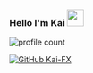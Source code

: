 ### Hello I'm Kai <img src = "https://cdn.discordapp.com/emojis/625936333248004096.png?v=1" high="20px" width="30px">



![profile count](https://komarev.com/ghpvc/?username=Marcus-FX&color=red)&nbsp;

[![GitHub Kai-FX](https://img.shields.io/github/followers/Kai-FX?label=follow&style=social)](https://github.com/Kai-FX)&nbsp;








</br>
  

